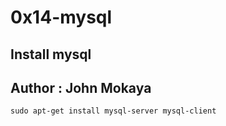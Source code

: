 # 0x14-mysql

## Install mysql
## Author : John Mokaya
`sudo apt-get install mysql-server mysql-client`

